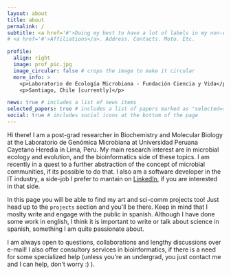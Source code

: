 ```yaml
---
layout: about
title: about
permalink: /
subtitle: <a href='#'>Doing my best to have a lot of labels in my non-existent Wikipedia page.</a>
# <a href='#'>Affiliations</a>. Address. Contacts. Moto. Etc.

profile:
  align: right
  image: prof_pic.jpg
  image_circular: false # crops the image to make it circular
  more_info: >
    <p>Laboratorio de Ecología Microbiana - Fundación Ciencia y Vida</p>
    <p>Santiago, Chile [currently]</p>

news: true # includes a list of news items
selected_papers: true # includes a list of papers marked as "selected={true}"
social: true # includes social icons at the bottom of the page
---
```


Hi there! I am a post-grad researcher in Biochemistry and Molecular Biology at the Laboratorio de Genómica Microbiana at Universidad Peruana Cayetano Heredia in Lima, Peru. My main research interest are in microbial ecology and evolution, and the bioinformatics side of these topics. I am recently in a quest to a further abstraction of the concept of microbial communities, if its possible to do that. I also am a software developer in the IT industry, a side-job I prefer to mantain on [LinkedIn](https://www.linkedin.com/in/camila-castillo-vilcahuaman), if you are interested in that side.

In this page you will be able to find my art and sci-comm projects too! Just head up to the `projects` section and you'll be there. Keep in mind that I moslty write and engage with the public in spanish. Although I have done some work in english, I think it is important to write or talk about science in spanish, something I am quite passionate about.

I am always open to questions, collaborations and lengthy discussions over e-mail! I also offer consultory services in bioinformatics, if there is a need for some specialized help (unless you're an undergrad, you just contact me and I can help, don't worry :) ).